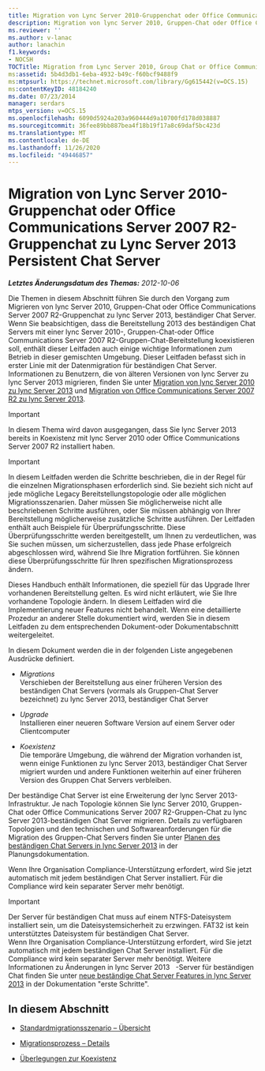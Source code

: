 ```yaml
---
title: Migration von Lync Server 2010-Gruppenchat oder Office Communications Server 2007 R2-Gruppenchat zu Lync Server 2013 Persistent Chat Server
description: Migration von lync Server 2010, Gruppen-Chat oder Office Communications Server 2007 R2-Gruppen-Chat zu lync Server 2013, beständiger Chat Server.
ms.reviewer: ''
ms.author: v-lanac
author: lanachin
f1.keywords:
- NOCSH
TOCTitle: Migration from Lync Server 2010, Group Chat or Office Communications Server 2007 R2 Group Chat to Lync Server 2013, Persistent Chat Server
ms:assetid: 5b4d3db1-6eba-4932-b49c-f60bcf9488f9
ms:mtpsurl: https://technet.microsoft.com/library/Gg615442(v=OCS.15)
ms:contentKeyID: 48184240
ms.date: 07/23/2014
manager: serdars
mtps_version: v=OCS.15
ms.openlocfilehash: 6090d5924a203a960444d9a10700fd178d038887
ms.sourcegitcommit: 36fee89bb887bea4f18b19f17a8c69daf5bc423d
ms.translationtype: MT
ms.contentlocale: de-DE
ms.lasthandoff: 11/26/2020
ms.locfileid: "49446857"
---
```

# <a name="migration-from-lync-server-2010-group-chat-or-office-communications-server-2007-r2-group-chat-to-lync-server-2013-persistent-chat-server"></a>Migration von Lync Server 2010-Gruppenchat oder Office Communications Server 2007 R2-Gruppenchat zu Lync Server 2013 Persistent Chat Server

<div data-xmlns="http://www.w3.org/1999/xhtml">

<div class="topic" data-xmlns="http://www.w3.org/1999/xhtml" data-msxsl="urn:schemas-microsoft-com:xslt" data-cs="https://msdn.microsoft.com/">

<div data-asp="https://msdn2.microsoft.com/asp">



</div>

<div id="mainSection">

<div id="mainBody">

<span> </span>

_**Letztes Änderungsdatum des Themas:** 2012-10-06_

Die Themen in diesem Abschnitt führen Sie durch den Vorgang zum Migrieren von lync Server 2010, Gruppen-Chat oder Office Communications Server 2007 R2-Gruppenchat zu lync Server 2013, beständiger Chat Server. Wenn Sie beabsichtigen, dass die Bereitstellung 2013 des beständigen Chat Servers mit einer lync Server 2010-, Gruppen-Chat-oder Office Communications Server 2007 R2-Gruppen-Chat-Bereitstellung koexistieren soll, enthält dieser Leitfaden auch einige wichtige Informationen zum Betrieb in dieser gemischten Umgebung. Dieser Leitfaden befasst sich in erster Linie mit der Datenmigration für beständigen Chat Server. Informationen zu Benutzern, die von älteren Versionen von lync Server zu lync Server 2013 migrieren, finden Sie unter [Migration von lync Server 2010 zu lync Server 2013](migration-from-lync-server-2010-to-lync-server-2013.md) und [Migration von Office Communications Server 2007 R2 zu lync Server 2013](migration-from-office-communications-server-2007-r2-to-lync-server-2013.md).

<div>


> [!IMPORTANT]  
> In diesem Thema wird davon ausgegangen, dass Sie lync Server 2013 bereits in Koexistenz mit lync Server 2010 oder Office Communications Server 2007 R2 installiert haben.



</div>

<div>


> [!IMPORTANT]  
> In diesem Leitfaden werden die Schritte beschrieben, die in der Regel für die einzelnen Migrationsphasen erforderlich sind. Sie bezieht sich nicht auf jede mögliche Legacy Bereitstellungstopologie oder alle möglichen Migrationsszenarien. Daher müssen Sie möglicherweise nicht alle beschriebenen Schritte ausführen, oder Sie müssen abhängig von Ihrer Bereitstellung möglicherweise zusätzliche Schritte ausführen. Der Leitfaden enthält auch Beispiele für Überprüfungsschritte. Diese Überprüfungsschritte werden bereitgestellt, um Ihnen zu verdeutlichen, was Sie suchen müssen, um sicherzustellen, dass jede Phase erfolgreich abgeschlossen wird, während Sie Ihre Migration fortführen. Sie können diese Überprüfungsschritte für Ihren spezifischen Migrationsprozess ändern.



</div>

Dieses Handbuch enthält Informationen, die speziell für das Upgrade Ihrer vorhandenen Bereitstellung gelten. Es wird nicht erläutert, wie Sie Ihre vorhandene Topologie ändern. In diesem Leitfaden wird die Implementierung neuer Features nicht behandelt. Wenn eine detaillierte Prozedur an anderer Stelle dokumentiert wird, werden Sie in diesem Leitfaden zu dem entsprechenden Dokument-oder Dokumentabschnitt weitergeleitet.

In diesem Dokument werden die in der folgenden Liste angegebenen Ausdrücke definiert.

  - *Migrations*  
    Verschieben der Bereitstellung aus einer früheren Version des beständigen Chat Servers (vormals als Gruppen-Chat Server bezeichnet) zu lync Server 2013, beständiger Chat Server

<!-- end list -->

  - *Upgrade*  
    Installieren einer neueren Software Version auf einem Server oder Clientcomputer

<!-- end list -->

  - *Koexistenz*  
    Die temporäre Umgebung, die während der Migration vorhanden ist, wenn einige Funktionen zu lync Server 2013, beständiger Chat Server migriert wurden und andere Funktionen weiterhin auf einer früheren Version des Gruppen Chat Servers verbleiben.

Der beständige Chat Server ist eine Erweiterung der lync Server 2013-Infrastruktur. Je nach Topologie können Sie lync Server 2010, Gruppen-Chat oder Office Communications Server 2007 R2-Gruppen-Chat zu lync Server 2013-beständigen Chat Server migrieren. Details zu verfügbaren Topologien und den technischen und Softwareanforderungen für die Migration des Gruppen-Chat Servers finden Sie unter [Planen des beständigen Chat Servers in lync Server 2013](lync-server-2013-planning-for-persistent-chat-server.md) in der Planungsdokumentation.

Wenn Ihre Organisation Compliance-Unterstützung erfordert, wird Sie jetzt automatisch mit jedem beständigen Chat Server installiert. Für die Compliance wird kein separater Server mehr benötigt.

<div>


> [!IMPORTANT]  
> Der Server für beständigen Chat muss auf einem NTFS-Dateisystem installiert sein, um die Dateisystemsicherheit zu erzwingen. FAT32 ist kein unterstütztes Dateisystem für beständigen Chat Server.<BR>Wenn Ihre Organisation Compliance-Unterstützung erfordert, wird Sie jetzt automatisch mit jedem beständigen Chat Server installiert. Für die Compliance wird kein separater Server mehr benötigt. Weitere Informationen zu Änderungen in lync Server 2013 &nbsp; -Server für beständigen Chat finden Sie unter <A href="lync-server-2013-new-persistent-chat-server-features.md">neue beständige Chat Server Features in lync Server 2013</A> in der Dokumentation "erste Schritte".



</div>

<div>

## <a name="in-this-section"></a>In diesem Abschnitt

  - [Standardmigrationsszenario – Übersicht](standard-migration-scenario-high-level.md)

  - [Migrationsprozess – Details](migration-process-details.md)

  - [Überlegungen zur Koexistenz](coexistence-considerations.md)

</div>

</div>

<span> </span>

</div>

</div>

</div>

